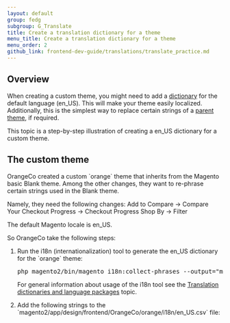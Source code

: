 ```yaml
---
layout: default  
group: fedg
subgroup: G_Translate
title: Create a translation dictionary for a theme
menu_title: Create a translation dictionary for a theme
menu_order: 2
github_link: frontend-dev-guide/translations/translate_practice.md
---
```


<h2>Overview</h2>
When creating a custom theme, you might need to add a <a href="{{site.gdeurl}}frontend-dev-guide/translations/#translate_terms">dictionary</a> for the default language (en_US). This will make your theme easily localized. Additionally, this is the simplest way to replace certain strings of a <a href="{{site.gdeurl}}frontend-dev-guide/themes/theme-inherit.html">parent theme</a>, if required.

This topic is a step-by-step illustration of creating a en_US dictionary for a custom theme. 

<h2 id="theme">The custom theme</h2>
OrangeCo created a custom `orange` theme that inherits from the Magento basic Blank theme.
Among the other changes, they want to re-phrase certain strings used in the Blank theme. 

Namely, they need the following changes:
Add to Compare -> Compare
Your Checkout Progress -> Checkout Progress
Shop By -> Filter

The default Magento locale is en_US. 

So OrangeCo take the following steps:

<ol>

<li>
Run the i18n (internationalization) tool to generate the en_US dictionary for the `orange` theme:
<pre>
php magento2/bin/magento i18n:collect-phrases --output="magento2/app/design/frontend/OrangeCo/orange/i18n/en_US.csv" magento2/app/design/frontend/OrangeCo/orange
</pre>

For general information about usage of the i18n tool see the <a href="{{site.gdeurl}}config-guide/cli/config-cli-subcommands-i18n.html#config-cli-subcommands-xlate-dict">Translation dictionaries and language packages</a> topic.
</li>
<li>
Add the following strings to the `magento2/app/design/frontend/OrangeCo/orange/i18n/en_US.csv` file:

</li>
</ol>